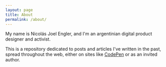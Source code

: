 ```yaml
---
layout: page
title: About
permalink: /about/
---
```


My name is Nicolás Joel Engler, and I'm an argentinian digital product designer and activist.

This is a repository dedicated to posts and articles I've written in the past, spread throughout the web, either on sites like [CodePen](https://codepen.io/nicolasjengler/posts/) or as an invited author.
